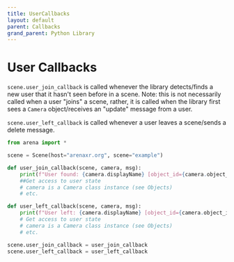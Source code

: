 ```yaml
---
title: UserCallbacks
layout: default
parent: Callbacks
grand_parent: Python Library
---
```


# User Callbacks

`scene.user_join_callback` is called whenever the library detects/finds a new user that it hasn't seen before in a scene.
Note: this is not necessarily called when a user "joins" a scene, rather, it is called when the library first sees a `Camera` object/receives an "update" message from a user.

`scene.user_left_callback` is called whenever a user leaves a scene/sends a delete message.

```python
from arena import *

scene = Scene(host="arenaxr.org", scene="example")

def user_join_callback(scene, camera, msg):
    print(f"User found: {camera.displayName} [object_id={camera.object_id}]")
    ##Get access to user state
    # camera is a Camera class instance (see Objects)
    # etc.

def user_left_callback(scene, camera, msg):
    print(f"User left: {camera.displayName} [object_id={camera.object_id}]")
    # Get access to user state
    # camera is a Camera class instance (see Objects)
    # etc.

scene.user_join_callback = user_join_callback
scene.user_left_callback = user_left_callback
```
